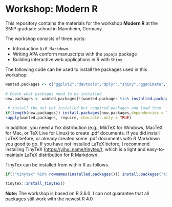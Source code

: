 # Workshop: Modern R

This repository contains the materials for the workshop **Modern R** at the SMiP graduate school in Mannheim, Germany. 

The workshop consists of three parts:

- Introduction to `R Markdown`
- Writing APA conform manuscripts with the `papaja` package
- Building interactive web applications in R with `Shiny`


The following code can be used to install the packages used in this workshop:

```r
wanted.packages <- c("ggplot2","devtools","dplyr","shiny","gganimate","plotly","kableExtra","DT","broom","rsconnect")
  
# Check what packages need to be installed
new.packages <- wanted.packages[!(wanted.packages %in% installed.packages()[,"Package"])]
  
 # install the not yet installed but required packages and load them
if(length(new.packages)) install.packages(new.packages,dependencies = TRUE)
sapply(wanted.packages, require, character.only = TRUE)
```

In addition, you need a `TeX` distribution (e.g., MikTeX for Windows, MacTeX for Mac, or TeX Live for Linux) to create .pdf documents. If you did install LaTeX before, or already created some .pdf documents with R Markdown you good to go.   If you have not installed LaTeX before, I recommend installing TinyTeX (https://yihui.name/tinytex/), which is a light and easy-to-maintain LaTeX distribution for R Markdown.

TinyTex can be installed from within R as follows.

```r
if(!"tinytex" %in% rownames(installed.packages())) install.packages("tinytex")

tinytex::install_tinytex()
```

**Note:** The workshop is based on R 3.6.0. I can not guarantee that all packages still work with the newest R 4.0

